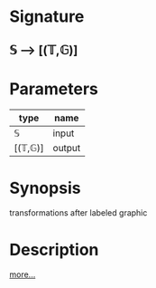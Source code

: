 # Signature
## 𝕊 ⟶ [(𝕋,𝔾)]

# Parameters

| type | name |
|------|------|
|𝕊|input|
|[(𝕋,𝔾)]|output|

# Synopsis
transformations after labeled graphic

# Description

[more...](https://en.wikipedia.org/wiki/Graphics_pipeline#The_World_Coordinate_System)